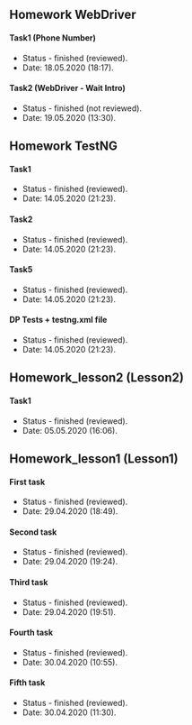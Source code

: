  ## Homework WebDriver
 #### Task1 (Phone Number)
 * Status - finished  (reviewed).
 * Date: 18.05.2020 (18:17).
 
 #### Task2 (WebDriver - Wait Intro)
 * Status - finished  (not reviewed).
 * Date: 19.05.2020 (13:30).
 
 ## Homework TestNG
 #### Task1
  * Status - finished  (reviewed).
  * Date: 14.05.2020 (21:23).
  
 #### Task2
  * Status - finished  (reviewed).
  * Date: 14.05.2020 (21:23).
  
 #### Task5
  * Status - finished  (reviewed).
  * Date: 14.05.2020 (21:23).
  
 #### DP Tests + testng.xml file
  * Status - finished  (reviewed).
  * Date: 14.05.2020 (21:23).
   
 ## Homework_lesson2 (Lesson2)
 #### Task1
 * Status - finished  (reviewed).
 * Date: 05.05.2020 (16:06).
 
 ## Homework_lesson1 (Lesson1)
 #### First task
 * Status - finished (reviewed).
 * Date: 29.04.2020 (18:49).
 
 #### Second task
 * Status - finished (reviewed).
 * Date: 29.04.2020 (19:24).
 
 #### Third task
 * Status - finished (reviewed).
 * Date: 29.04.2020 (19:51).
 
 #### Fourth task
 * Status - finished (reviewed).
 * Date: 30.04.2020 (10:55).
 
 #### Fifth task
 * Status - finished (reviewed).
 * Date: 30.04.2020 (11:30).